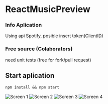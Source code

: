 # ReactMusicPreview

### Info Aplication
Using api Spotify, posible insert token(ClientID)

### Free source (Colaborators)
need unit tests (free for fork/pull request)

## Start aplication
`npm install && npm start`

![Screen 1](https://github.com/rodyrafa/challenge/raw/master/imgs/home_1.jpg)
![Screen 2](https://github.com/rodyrafa/challenge/raw/master/imgs/home_2.jpg)
![Screen 3](https://github.com/rodyrafa/challenge/raw/master/imgs/list.jpg)
![Screen 4](https://github.com/rodyrafa/challenge/raw/master/imgs/guide.jpg)